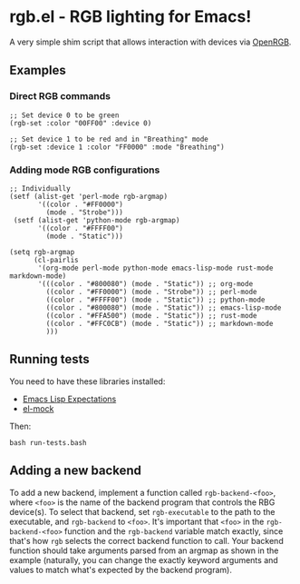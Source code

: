 # rgb.el - RGB lighting for Emacs!
A very simple shim script that allows interaction with devices via
[OpenRGB](https://gitlab.com/CalcProgrammer1/OpenRGB).

## Examples
### Direct RGB commands
```elisp
;; Set device 0 to be green
(rgb-set :color "00FF00" :device 0)

;; Set device 1 to be red and in "Breathing" mode
(rgb-set :device 1 :color "FF0000" :mode "Breathing")
```

### Adding mode RGB configurations
```elisp
;; Individually
(setf (alist-get 'perl-mode rgb-argmap)
       '((color . "#FF0000")
         (mode . "Strobe")))
 (setf (alist-get 'python-mode rgb-argmap)
       '((color . "#FFFF00")
         (mode . "Static")))
```

```elisp
(setq rgb-argmap
      (cl-pairlis
       '(org-mode perl-mode python-mode emacs-lisp-mode rust-mode markdown-mode)
       '(((color . "#800080") (mode . "Static")) ;; org-mode
         ((color . "#FF0000") (mode . "Strobe")) ;; perl-mode
         ((color . "#FFFF00") (mode . "Static")) ;; python-mode
         ((color . "#800080") (mode . "Static")) ;; emacs-lisp-mode
         ((color . "#FFA500") (mode . "Static")) ;; rust-mode
         ((color . "#FFC0CB") (mode . "Static")) ;; markdown-mode
         )))
```

## Running tests
You need to have these libraries installed:
- [Emacs Lisp Expectations](https://www.emacswiki.org/emacs/EmacsLispExpectations)
- [el-mock](https://github.com/rejeep/el-mock.el)

Then:

```
bash run-tests.bash
```

## Adding a new backend
To add a new backend, implement a function called `rgb-backend-<foo>`,
where `<foo>` is the name of the backend program that controls the RBG
device(s). To select that backend, set `rgb-executable` to the path to
the executable, and `rgb-backend` to `<foo>`. It's important that
`<foo>` in the `rgb-backend-<foo>` function and the `rgb-backend`
variable match exactly, since that's how `rgb` selects the correct
backend function to call. Your backend function should take arguments
parsed from an argmap as shown in the example (naturally, you can
change the exactly keyword arguments and values to match what's
expected by the backend program).
